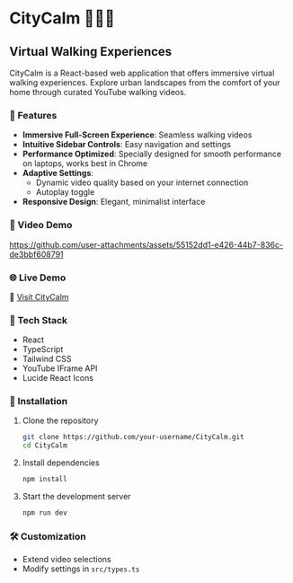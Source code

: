 # CityCalm 🌆🚶‍♂️

## Virtual Walking Experiences

CityCalm is a React-based web application that offers immersive virtual walking experiences. Explore urban landscapes from the comfort of your home through curated YouTube walking videos.

### 🌟 Features

- **Immersive Full-Screen Experience**: Seamless walking videos
- **Intuitive Sidebar Controls**: Easy navigation and settings
- **Performance Optimized**: Specially designed for smooth performance on laptops, works best in Chrome
- **Adaptive Settings**:
  - Dynamic video quality based on your internet connection
  - Autoplay toggle
- **Responsive Design**: Elegant, minimalist interface

### 🎥 Video Demo 
 
https://github.com/user-attachments/assets/55152dd1-e426-44b7-836c-de3bbf608791



### 🌐 Live Demo

🔗 [Visit CityCalm](https://city-calm.vercel.app)

### 🚀 Tech Stack

- React
- TypeScript
- Tailwind CSS
- YouTube IFrame API
- Lucide React Icons

### 🔧 Installation

1. Clone the repository
   ```bash
   git clone https://github.com/your-username/CityCalm.git
   cd CityCalm
   ```

2. Install dependencies
   ```bash
   npm install
   ```

3. Start the development server
   ```bash
   npm run dev
   ```

### 🛠 Customization

- Extend video selections
- Modify settings in `src/types.ts`


